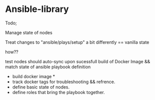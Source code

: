 # Ansible-library

Todo;

Manage state of nodes 

Treat changes to "ansible/plays/setup" a bit differently == vanilla state


how??

test nodes should auto-sync upon sucessfull build of Docker Image && match state of ansible playbook definition 

- build docker image *
- track docker tags for troubleshooting && refrence. 
- define basic state of nodes.
- define roles that bring the playbook together.